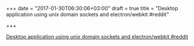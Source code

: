 +++
date = "2017-01-30T06:30:06+03:00"
draft = true
title = "Desktop application using unix domain sockets and electron/webkit  #reddit"

+++

<p><a href="https://t.co/0P7y7GIMNV">Desktop application using unix domain sockets and electron/webkit  #reddit</a></p>

